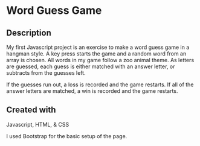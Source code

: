 # Word Guess Game

## Description

My first Javascript project is an exercise to make a word guess game in a hangman style.  A key press starts the game and a random word from an array is chosen.  All words in my game follow a zoo animal theme.  As letters are guessed, each guess is either matched with an answer letter, or subtracts from the guesses left.

If the guesses run out, a loss is recorded and the game restarts.  If all of the answer letters are matched, a win is recorded and the game restarts.

## Created with

Javascript, HTML, & CSS

I used Bootstrap for the basic setup of the page.

